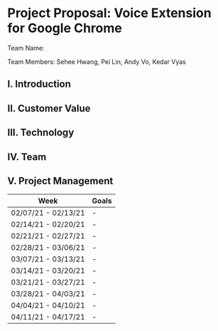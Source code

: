 # Project Proposal: Voice Extension for Google Chrome

Team Name: 

Team Members: Sehee Hwang, Pei Lin, Andy Vo, Kedar Vyas

## I. Introduction


## II. Customer Value


## III. Technology


## IV. Team


## V. Project Management

| Week                | Goals                                                                                                                           |
|---------------------|---------------------------------------------------------------------------------------------------------------------------------|
| 02/07/21 - 02/13/21 | -                                                                                                 |
| 02/14/21 - 02/20/21 | -                                                                                                    |
| 02/21/21 - 02/27/21 | -                                      |
| 02/28/21 - 03/06/21 | -  |
| 03/07/21 - 03/13/21 | -                                     |
| 03/14/21 - 03/20/21 | -                                    |
| 03/21/21 - 03/27/21 | -                       |
| 03/28/21 - 04/03/21 | -                                                       |
| 04/04/21 - 04/10/21 | -                              |
| 04/11/21 - 04/17/21 | -                                                                   |
